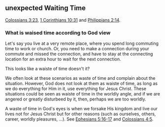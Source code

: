 ## unexpected Waiting Time

[Colossians 3:23](https://www.biblegateway.com/passage/?search=Colossians+3%3A23-24&version=NKJV), [1 Corinthians 10:31](https://www.biblegateway.com/passage/?search=1%20Corinthians%2010%3A31&version=NKJV) and [Philippians 2:14](https://www.biblegateway.com/passage/?search=Philippians+2%3A14&version=NLT).

### What is waised time according to God view

Let's say you live at a very remote place, where you spend long commuting time to work or church. Or, you need to make a connection during your commute and missed the connection, and have to stay at the connecting location for an extra hour to wait for the next connection.

This looks like a waiste of time doesn't it?

We often look at these scenarios as waste of time and complain about the situation. However, God does not look at them as waiste of time, as long as we do everything for Him in it, use everything for Jesus Christ.
These situations could be seen as waiste of time in the worldly angle, and if we are angered or greatly disturbeed by it, then, perhaps we are too worldly. 

A waste of time in God's eyes is when we forsake His kingdom and live our lives not for Jesus Christ but for other reasons (such as ourselves, others, career, worldly pleasures, ...). See [Ephesians 5:16-17](https://www.biblegateway.com/passage/?search=Ephesians%205%3A16-17&version=NKJV) and [Colossians 4:5](https://www.biblegateway.com/passage/?search=Colossians+4%3A5&version=NKJV).